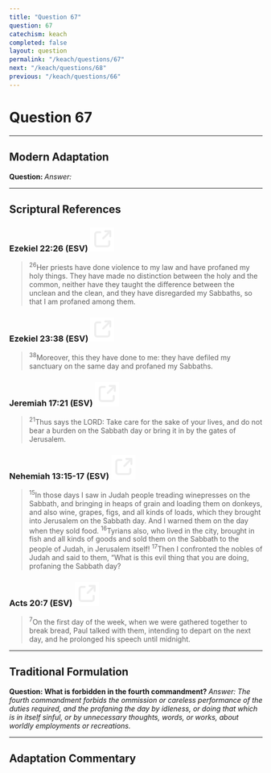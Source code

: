 ```yaml
---
title: "Question 67"
question: 67
catechism: keach
completed: false
layout: question
permalink: "/keach/questions/67"
next: "/keach/questions/68"
previous: "/keach/questions/66"
---
```

# Question 67
---
## Modern Adaptation
<strong>
    Question:
</strong>

<em>
    Answer:
</em>

---
## Scriptural References
### Ezekiel 22:26 (ESV) <a href="https://biblegateway.com/passage/?search=Ezekiel+22%3A26&version=ESV"><img src="/assets/svg/link.svg"/></a>
> <sup>26</sup>Her priests have done violence to my law and have profaned my holy things. They have made no distinction between the holy and the common, neither have they taught the difference between the unclean and the clean, and they have disregarded my Sabbaths, so that I am profaned among them.

### Ezekiel 23:38 (ESV) <a href="https://biblegateway.com/passage/?search=Ezekiel+23%3A38&version=ESV"><img src="/assets/svg/link.svg"/></a>
> <sup>38</sup>Moreover, this they have done to me: they have defiled my sanctuary on the same day and profaned my Sabbaths.

### Jeremiah 17:21 (ESV) <a href="https://biblegateway.com/passage/?search=Jeremiah+17%3A21&version=ESV"><img src="/assets/svg/link.svg"/></a>
> <sup>21</sup>Thus says the LORD: Take care for the sake of your lives, and do not bear a burden on the Sabbath day or bring it in by the gates of Jerusalem.

### Nehemiah 13:15-17 (ESV) <a href="https://biblegateway.com/passage/?search=Nehemiah+13%3A15-17&version=ESV"><img src="/assets/svg/link.svg"/></a>
> <sup>15</sup>In those days I saw in Judah people treading winepresses on the Sabbath, and bringing in heaps of grain and loading them on donkeys, and also wine, grapes, figs, and all kinds of loads, which they brought into Jerusalem on the Sabbath day. And I warned them on the day when they sold food.
> <sup>16</sup>Tyrians also, who lived in the city, brought in fish and all kinds of goods and sold them on the Sabbath to the people of Judah, in Jerusalem itself!
> <sup>17</sup>Then I confronted the nobles of Judah and said to them, “What is this evil thing that you are doing, profaning the Sabbath day?

### Acts 20:7 (ESV) <a href="https://biblegateway.com/passage/?search=Acts+20%3A7&version=ESV"><img src="/assets/svg/link.svg"/></a>
> <sup>7</sup>On the first day of the week, when we were gathered together to break bread, Paul talked with them, intending to depart on the next day, and he prolonged his speech until midnight.

---
## Traditional Formulation
<strong>
    Question: What is forbidden in the fourth commandment?
</strong>

<em>
    Answer: The fourth commandment forbids the ommission or careless performance of the duties required, and the profaning the day by idleness, or doing that which is in itself sinful, or by unnecessary thoughts, words, or works, about worldly employments or recreations.
</em>

---
## Adaptation Commentary
